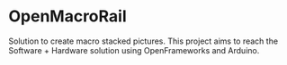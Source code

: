 OpenMacroRail
=============

Solution to create macro stacked pictures. This project aims to reach the Software + Hardware solution using OpenFrameworks and Arduino.
